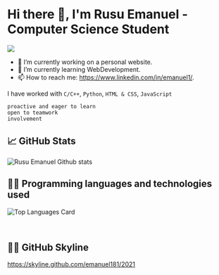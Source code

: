 # Hi there 👋, I'm Rusu Emanuel - Computer Science Student

![](https://komarev.com/ghpvc/?username=Emanuel181&color=blue)

- 🔭 I’m currently working on a personal website.
- 🌱 I’m currently learning WebDevelopment.
- 📫 How to reach me: https://www.linkedin.com/in/emanuel1/.

I have worked with ```C/C++```, ```Python```, ```HTML & CSS```, ```JavaScript```

```proactive and eager to learn```<br />
``` open to teamwork ```<br />
``` involvement ```  


## 📈  GitHub Stats

![Rusu Emanuel Github stats](https://github-readme-stats.vercel.app/api?username=Emanuel181&theme=nord&show_icons=true&count_private=true&hide=stars,prs,issues)

## 👨‍💻  Programming languages and technologies used

![Top Languages Card](https://github-readme-stats.vercel.app/api/top-langs/?username=Emanuel181&theme=nord&layout=compact)

<br>

## 👨‍💻  GitHub Skyline

https://skyline.github.com/emanuel181/2021

